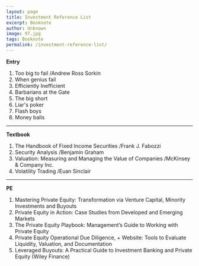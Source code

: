 ```yaml
---
layout: page
title: Investment Reference List
excerpt: Booknote
author: Unknown
image: 97.jpg
tags: Booknote
permalink: /investment-reference-list/
---
```


**Entry**
1. Too big to fail /Andrew Ross Sorkin
2. When genius fail
4. Efficiently Inefficient
5. Barbarians at the Gate
6. The big short
7. Liar's poker
8. Flash boys
9. Money balls

****
**Textbook**
1. The Handbook of Fixed Income Securities /Frank J. Fabozzi
2. Security Analysis /Benjamin Graham 
3. Valuation: Measuring and Managing the Value of Companies /McKinsey & Company Inc. 
4. Volatility Trading /Euan Sinclair


****
**PE**
1. Mastering Private Equity: Transformation via Venture Capital, Minority Investments and Buyouts
2. Private Equity in Action: Case Studies from Developed and Emerging Markets
3. The Private Equity Playbook: Management’s Guide to Working with Private Equity
4. Private Equity Operational Due Diligence, + Website: Tools to Evaluate Liquidity, Valuation, and Documentation
5. Leveraged Buyouts: A Practical Guide to Investment Banking and Private Equity (Wiley Finance)

